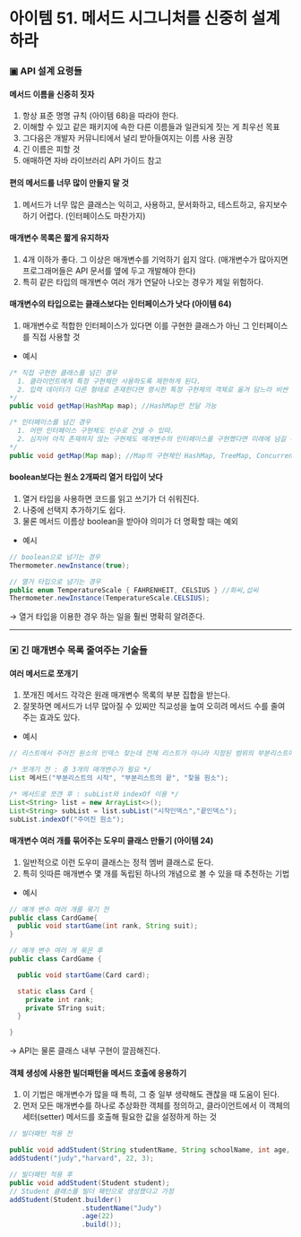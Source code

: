 # 아이템 51. 메서드 시그니처를 신중히 설계하라

### ▣ API 설계 요령들
#### 메서드 이름을 신중히 짓자
1. 항상 표준 명명 규칙 (아이템 68)을 따라야 한다.
2. 이해할 수 있고 같은 패키지에 속한 다른 이름들과 일관되게 짓는 게 최우선 목표
3. 그다음은 개발자 커뮤니티에서 널리 받아들여지는 이름 사용 권장
4. 긴 이름은 피할 것
5. 애매하면 자바 라이브러리 API 가이드 참고
  
#### 편의 메서드를 너무 많이 만들지 말 것 
1. 메서드가 너무 많은 클래스는 익히고, 사용하고, 문서화하고, 테스트하고, 유지보수하기 어렵다. (인터페이스도 마찬가지)
  
#### 매개변수 목록은 짧게 유지하자
1. 4개 이하가 좋다. 그 이상은 매개변수를 기억하기 쉽지 않다. (매개변수가 많아지면 프로그래머들은 API 문서를 옆에 두고 개발해야 한다)
2. 특히 같은 타입의 매개변수 여러 개가 연달아 나오는 경우가 제일 위험하다.
  
#### 매개변수의 타입으로는 클래스보다는 인터페이스가 낫다 (아이템 64)
1. 매개변수로 적합한 인터페이스가 있다면 이를 구현한 클래스가 아닌 그 인터페이스를 직접 사용할 것
* 예시
```java
/* 직접 구현한 클래스를 넘긴 경우 
  1. 클라이언트에게 특정 구현체만 사용하도록 제한하게 된다. 
  2. 입력 데이터가 다른 형태로 존재한다면 명시한 특정 구현체의 객체로 옮겨 담느라 비싼 복사 비용을 치뤄야 한다. 
*/
public void getMap(HashMap map); //HashMap만 전달 가능 

/* 인터페이스를 넘긴 경우
  1. 어떤 인터페이스 구현체도 인수로 건넬 수 있따.
  2. 심지어 아직 존재하지 않는 구현체도 매개변수의 인터페이스를 구현했다면 미래에 넘길 수 있다.
*/
public void getMap(Map map); //Map의 구현체인 HashMap, TreeMap, ConcurrentHashMap 등 인수로 전달 가능

```
    
#### boolean보다는 원소 2개짜리 열거 타입이 낫다
1. 열거 타입을 사용하면 코드를 읽고 쓰기가 더 쉬워진다.
2. 나중에 선택지 추가하기도 쉽다.
3. 물론 메서드 이름상 boolean을 받아야 의미가 더 명확할 때는 예외
* 예시
```java
// boolean으로 넘기는 경우
Thermometer.newInstance(true);

// 열거 타입으로 넘기는 경우 
public enum TemperatureScale { FAHRENHEIT, CELSIUS } //화씨,섭씨
Thermometer.newInstance(TemperatureScale.CELSIUS);
```
→ 열거 타입을 이용한 경우 하는 일을 훨씬 명확히 알려준다. 

---
### ▣ 긴 매개변수 목록 줄여주는 기술들
#### 여러 메서드로 쪼개기
1. 쪼개진 메서드 각각은 원래 매개변수 목록의 부분 집합을 받는다.
2. 잘못하면 메서드가 너무 많아질 수 있찌만 직교성을 높여 오히려 메서드 수를 줄여주는 효과도 있다.
* 예시 
```java
// 리스트에서 주어진 원소의 인덱스 찾는데 전체 리스트가 아니라 지정된 범위의 부분리스트에서의 인덱스를 찾는다고 가정

/* 쪼개기 전 : 총 3개의 매개변수가 필요 */
List 메서드("부분리스트의 시작", "부분리스트의 끝", "찾을 원소");

/* 메서드로 쪼갠 후 : subList와 indexOf 이용 */
List<String> list = new ArrayList<>();
List<String> subList = list.subList("시작인덱스","끝인덱스");
subList.indexOf("주어진 원소");

```

  
#### 매개변수 여러 개를 묶어주는 도우미 클래스 만들기 (아이템 24)
1. 일반적으로 이런 도우미 클래스는 정적 멤버 클래스로 둔다.
2. 특히 잇따른 매개변수 몇 개를 독립된 하나의 개념으로 볼 수 있을 때 추천하는 기법   
* 예시
```java
// 매개 변수 여러 개를 묶기 전
public class CardGame{
  public void startGame(int rank, String suit);
}

// 매개 변수 여러 개 묶은 후
public class CardGame {

  public void startGame(Card card);

  static class Card {
    private int rank;
    private STring suit;
  }

}
```
→ API는 물론 클래스 내부 구현이 깔끔해진다.
  
#### 객체 생성에 사용한 빌더패턴을 메서드 호출에 응용하기 
1. 이 기법은 매개변수가 많을 때 특히, 그 중 일부 생략해도 괜찮을 때 도움이 된다.
2. 먼저 모든 매개변수를 하나로 추상화한 객체를 정의하고, 클라이언트에서 이 객체의 세터(setter) 메서드를 호출해 필요한 값을 설정하게 하는 것
```java
// 빌더패턴 적용 전

public void addStudent(String studentName, String schoolName, int age, int grade);
addStudent("judy","harvard", 22, 3); 

// 빌더패턴 적용 후 
public void addStudent(Student student);
// Student 클래스를 빌더 패턴으로 생성했다고 가정
addStudent(Student.builder()
                  .studentName("Judy")
                  .age(22)
                  .build());

```
